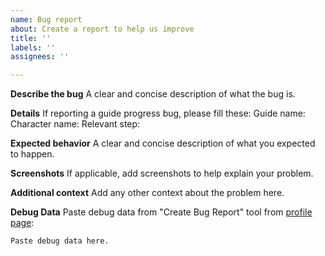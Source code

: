 ```yaml
---
name: Bug report
about: Create a report to help us improve
title: ''
labels: ''
assignees: ''

---
```


**Describe the bug**
A clear and concise description of what the bug is.

**Details**
If reporting a guide progress bug, please fill these:
Guide name:
Character name:
Relevant step:

**Expected behavior**
A clear and concise description of what you expected to happen.

**Screenshots**
If applicable, add screenshots to help explain your problem.

**Additional context**
Add any other context about the problem here.

**Debug Data**
Paste debug data from "Create Bug Report" tool from [profile page](/account/profile):

```
Paste debug data here.
```
